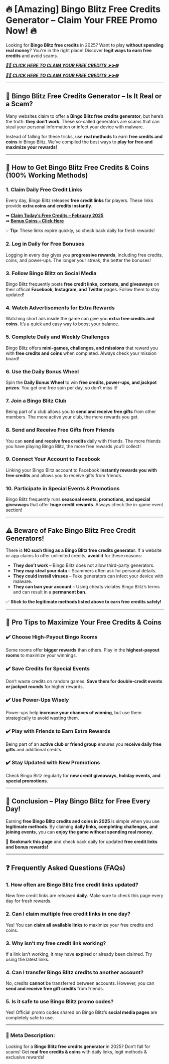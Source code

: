 # **🔥 [Amazing] Bingo Blitz Free Credits Generator – Claim Your FREE Promo Now! 🔥**  

Looking for **Bingo Blitz free credits** in 2025? Want to play **without spending real money**? You're in the right place! Discover **legit ways to earn free credits** and avoid scams.  


***[🌟✨ CLICK HERE TO CLAIM YOUR FREE CREDITS ➤➤🌐](https://rosofferzone.com/bingo%20blitz%20credits)***



***[🌟✨ CLICK HERE TO CLAIM YOUR FREE CREDITS ➤➤🌐](https://rosofferzone.com/bingo%20blitz%20credits)***



---

## **🎁 Bingo Blitz Free Credits Generator – Is It Real or a Scam?**  

Many websites claim to offer a **Bingo Blitz free credits generator**, but here’s the truth: **they don’t work**. These so-called generators are scams that can steal your personal information or infect your device with malware.  

Instead of falling for these tricks, use **real methods** to earn **free credits and coins** in Bingo Blitz. We’ve compiled the best ways to **play for free and maximize your rewards!**  

---

## **🚀 How to Get Bingo Blitz Free Credits & Coins (100% Working Methods)**  

### **1. Claim Daily Free Credit Links**  
Every day, Bingo Blitz releases **free credit links** for players. These links provide **extra coins and credits instantly**.  

➡ **[Claim Today’s Free Credits – February 2025](#)**  
➡ **[Bonus Coins – Click Here](#)**  

💡 **Tip:** These links expire quickly, so check back daily for fresh rewards!  

### **2. Log in Daily for Free Bonuses**  
Logging in every day gives you **progressive rewards**, including free credits, coins, and power-ups. The longer your streak, the better the bonuses!  

### **3. Follow Bingo Blitz on Social Media**  
Bingo Blitz frequently posts **free credit links, contests, and giveaways** on their official **Facebook, Instagram, and Twitter** pages. Follow them to stay updated!  

### **4. Watch Advertisements for Extra Rewards**  
Watching short ads inside the game can give you **extra free credits and coins**. It’s a quick and easy way to boost your balance.  

### **5. Complete Daily and Weekly Challenges**  
Bingo Blitz offers **mini-games, challenges, and missions** that reward you with **free credits and coins** when completed. Always check your mission board!  

### **6. Use the Daily Bonus Wheel**  
Spin the **Daily Bonus Wheel** to win **free credits, power-ups, and jackpot prizes**. You get one free spin per day, so don’t miss it!  

### **7. Join a Bingo Blitz Club**  
Being part of a club allows you to **send and receive free gifts** from other members. The more active your club, the more rewards you get.  

### **8. Send and Receive Free Gifts from Friends**  
You can **send and receive free credits** daily with friends. The more friends you have playing Bingo Blitz, the more free rewards you’ll collect!  

### **9. Connect Your Account to Facebook**  
Linking your Bingo Blitz account to Facebook **instantly rewards you with free credits** and allows you to receive gifts from friends.  

### **10. Participate in Special Events & Promotions**  
Bingo Blitz frequently runs **seasonal events, promotions, and special giveaways** that offer **huge credit rewards**. Always check the in-game event section!  

---

## **⚠️ Beware of Fake Bingo Blitz Free Credit Generators!**  

There is **NO such thing as a Bingo Blitz free credits generator**. If a website or app claims to offer unlimited credits, **avoid it** for these reasons:  

- **They don’t work** – Bingo Blitz does not allow third-party generators.  
- **They may steal your data** – Scammers often ask for personal details.  
- **They could install viruses** – Fake generators can infect your device with malware.  
- **They can ban your account** – Using cheats violates Bingo Blitz’s terms and can result in a **permanent ban**.  

✅ **Stick to the legitimate methods listed above to earn free credits safely!**  

---

## **🎯 Pro Tips to Maximize Your Free Credits & Coins**  

### **✔️ Choose High-Payout Bingo Rooms**  
Some rooms offer **bigger rewards** than others. Play in the **highest-payout rooms** to maximize your winnings.  

### **✔️ Save Credits for Special Events**  
Don’t waste credits on random games. **Save them for double-credit events or jackpot rounds** for higher rewards.  

### **✔️ Use Power-Ups Wisely**  
Power-ups help **increase your chances of winning**, but use them strategically to avoid wasting them.  

### **✔️ Play with Friends to Earn Extra Rewards**  
Being part of an **active club or friend group** ensures you **receive daily free gifts** and additional credits.  

### **✔️ Stay Updated with New Promotions**  
Check Bingo Blitz regularly for **new credit giveaways, holiday events, and special promotions**.  

---

## **📌 Conclusion – Play Bingo Blitz for Free Every Day!**  

Earning **free Bingo Blitz credits and coins in 2025** is simple when you use **legitimate methods**. By claiming **daily links, completing challenges, and joining events**, you can **enjoy the game without spending real money**.  

📌 **Bookmark this page** and check back daily for updated **free credit links and bonus rewards!**  

---

## **❓ Frequently Asked Questions (FAQs)**  

### **1. How often are Bingo Blitz free credit links updated?**  
New free credit links are released **daily**. Make sure to check this page every day for fresh rewards.  

### **2. Can I claim multiple free credit links in one day?**  
Yes! You can **claim all available links** to maximize your free credits and coins.  

### **3. Why isn’t my free credit link working?**  
If a link isn’t working, it may have **expired** or already been claimed. Try using the latest links.  

### **4. Can I transfer Bingo Blitz credits to another account?**  
No, credits **cannot** be transferred between accounts. However, you can **send and receive free gift credits** from friends.  

### **5. Is it safe to use Bingo Blitz promo codes?**  
Yes! Official promo codes shared on Bingo Blitz’s **social media pages** are completely safe to use.  

---

### **📌 Meta Description:**  
Looking for a **Bingo Blitz free credits generator** in 2025? Don’t fall for scams! Get **real free credits & coins** with daily links, legit methods & exclusive rewards!

